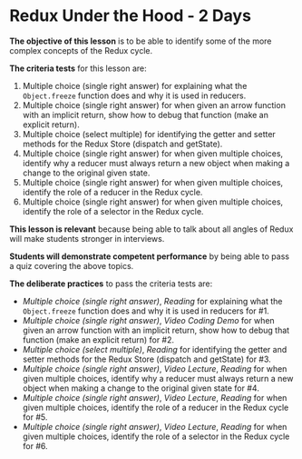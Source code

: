 # Redux Under the Hood - 2 Days

**The objective of this lesson** is to be able to identify some of the more
complex concepts of the Redux cycle.

**The criteria tests** for this lesson are:

1. Multiple choice (single right answer) for explaining what the `Object.freeze`
   function does and why it is used in reducers.
2. Multiple choice (single right answer) for when given an arrow function with
   an implicit return, show how to debug that function (make an explicit
   return).
3. Multiple choice (select multiple) for identifying the getter and setter
   methods for the Redux Store (dispatch and getState).
4. Multiple choice (single right answer) for when given multiple choices,
   identify why a reducer must always return a new object when making a change
   to the original given state.
5. Multiple choice (single right answer) for when given multiple choices,
   identify the role of a reducer in the Redux cycle.
6. Multiple choice (single right answer) for when given multiple choices,
   identify the role of a selector in the Redux cycle.

**This lesson is relevant** because being able to talk about all angles of Redux
will make students stronger in interviews.

**Students will demonstrate competent performance** by being able to pass a quiz
covering the above topics.

**The deliberate practices** to pass the criteria tests are:

- _Multiple choice (single right answer)_, _Reading_ for explaining what the
  `Object.freeze` function does and why it is used in reducers for #1.
- _Multiple choice (single right answer)_, _Video Coding Demo_ for when given an
  arrow function with an implicit return, show how to debug that function (make
  an explicit return) for #2.
- _Multiple choice (select multiple)_, _Reading_ for identifying the getter and
  setter methods for the Redux Store (dispatch and getState) for #3.
- _Multiple choice (single right answer)_, _Video Lecture_, _Reading_ for when
  given multiple choices, identify why a reducer must always return a new object
  when making a change to the original given state for #4.
- _Multiple choice (single right answer)_, _Video Lecture_, _Reading_ for when
  given multiple choices, identify the role of a reducer in the Redux cycle for
  #5.
- _Multiple choice (single right answer)_, _Video Lecture_, _Reading_ for when
  given multiple choices, identify the role of a selector in the Redux cycle for
  #6.
